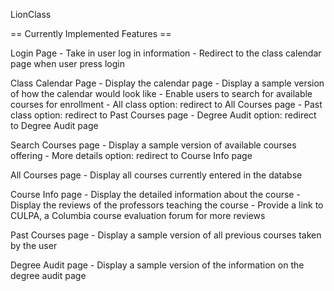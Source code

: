 LionClass

== Currently Implemented Features ==

Login Page
	- Take in user log in information
	- Redirect to the class calendar page when user press login

Class Calendar Page
	- Display the calendar page 
	- Display a sample version of how the calendar would look like
	- Enable users to search for available courses for enrollment
	- All class option: redirect to All Courses page
	- Past class option: redirect to Past Courses page
	- Degree Audit option: redirect to Degree Audit page

Search Courses page
	- Display a sample version of available courses offering
	- More details option: redirect to Course Info page

All Courses page
	- Display all courses currently entered in the databse

Course Info page
	- Display the detailed information about the course
	- Display the reviews of the professors teaching the course
	- Provide a link to CULPA, a Columbia course evaluation forum for more reviews

Past Courses page
	- Display a sample version of all previous courses taken by the user

Degree Audit page
	- Display a sample version of the information on the degree audit page
